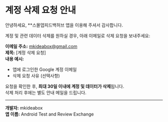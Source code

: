 # 계정 삭제 요청 안내

안녕하세요, **스몰뎁피드백허브 앱을 이용해 주셔서 감사합니다.

계정 및 관련 데이터 삭제를 원하실 경우, 아래 이메일로 삭제 요청을 보내주세요:

**이메일 주소:** mkideabox@gmail.com  
**제목:** [계정 삭제 요청]  
**내용 예시:**  
- 앱에 로그인한 Google 계정 이메일  
- 삭제 요청 사유 (선택사항)

요청을 확인한 후, **최대 30일 이내에 계정 및 데이터가 삭제**됩니다.  
삭제 처리 후에는 별도 안내 메일을 드립니다.

---

**개발자:** mkideabox  
**앱 이름:** Android Test and Review Exchange
